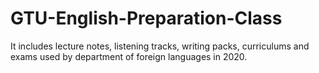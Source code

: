 # GTU-English-Preparation-Class
It includes lecture notes, listening tracks, writing packs, curriculums and exams used by department of foreign languages in 2020.
